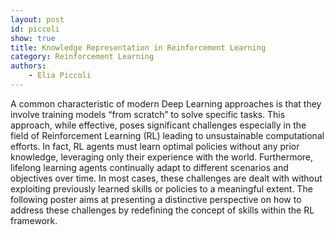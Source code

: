 ```yaml
---
layout: post
id: piccoli
show: true
title: Knowledge Representation in Reinforcement Learning
category: Reinforcement Learning
authors: 
    - Elia Piccoli
---
```


A common characteristic of modern Deep Learning approaches is that they involve training models “from scratch” to solve specific tasks. This approach, while effective, poses significant challenges especially in the field of Reinforcement Learning (RL) leading to unsustainable computational efforts. In fact, RL agents must learn optimal policies without any prior knowledge, leveraging only their experience with the world. Furthermore, lifelong learning agents continually adapt to different scenarios and objectives over time. In most cases, these challenges are dealt with without exploiting previously learned skills or policies to a meaningful extent. The following poster aims at presenting a distinctive perspective on how to address these challenges by redefining the concept of skills within the RL framework.
